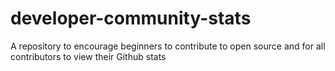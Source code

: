 # developer-community-stats
A repository to encourage beginners to contribute to open source and for all contributors to view their Github stats
